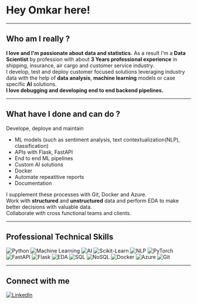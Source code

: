 # Hey Omkar here!

---

## Who am I really ?

**I love and I'm passionate about data and statistics.**
As a result I'm a **Data Scientist** by profession with about **3 Years professional experience** in shipping, insurance, air cargo and customer service industry.  
I develop, test and deploy customer focused solutions leveraging industry data with the help of **data analysis**, **machine learning** models or case specific **AI** solutions.  
**I love debugging and developing end to end backend pipelines.**

---

## What have I done and can do ?

Develope, deploye and maintain 
- ML models (such as sentiment analysis, text contextualization(NLP), classification)
- APIs with Flask, FastAPI 
- End to end ML pipelines
- Custom AI solutions 
- Docker
- Automate repeatitive reports
- Documentation

I supplement these processes with Git, Docker and Azure.  
Work with **structured** and **unstructured** data and perform EDA to make better decisions with valuable data.  
Collaborate with cross functional teams and clients.

---

## Professional Technical Skills

![Python](https://img.shields.io/badge/Python-3776AB?style=for-the-badge&logo=python&logoColor=white)
![Machine Learning](https://img.shields.io/badge/Machine%20Learning-F7931E?style=for-the-badge&logo=scikit-learn&logoColor=white)
![AI](https://img.shields.io/badge/AI-000000?style=for-the-badge&logo=openai&logoColor=white)
![Scikit-Learn](https://img.shields.io/badge/Scikit--Learn-F7931E?style=for-the-badge&logo=scikit-learn&logoColor=white)
![NLP](https://img.shields.io/badge/NLP-Natural%20Language%20Processing-blue?style=for-the-badge&logo=googletranslate&logoColor=white)
![PyTorch](https://img.shields.io/badge/PyTorch-EE4C2C?style=for-the-badge&logo=pytorch&logoColor=white)
![FastAPI](https://img.shields.io/badge/FastAPI-005571?style=for-the-badge&logo=fastapi&logoColor=white)
![Flask](https://img.shields.io/badge/Flask-000000?style=for-the-badge&logo=flask&logoColor=white)
![EDA](https://img.shields.io/badge/EDA-Exploratory%20Data%20Analysis-blueviolet?style=for-the-badge&logo=chartdotjs&logoColor=white)
![SQL](https://img.shields.io/badge/SQL-4479A1?style=for-the-badge&logo=mysql&logoColor=white)
![NoSQL](https://img.shields.io/badge/NoSQL-4DB33D?style=for-the-badge&logo=mongodb&logoColor=white)
![Docker](https://img.shields.io/badge/Docker-2496ED?style=for-the-badge&logo=docker&logoColor=white)
![Azure](https://img.shields.io/badge/Azure-0078D4?style=for-the-badge&logo=microsoftazure&logoColor=white)
![Git](https://img.shields.io/badge/Git-F05032?style=for-the-badge&logo=git&logoColor=white)

---

## Connect with me

[![LinkedIn](https://img.shields.io/badge/LinkedIn-Connect-blue?style=for-the-badge&logo=linkedin&logoColor=white)](https://www.linkedin.com/in/om-gov/)

<!--
**omgovardhane/omgovardhane** is a ✨ _special_ ✨ repository because its `README.md` (this file) appears on your GitHub profile.

Here are some ideas to get you started:

- 🔭 I’m currently working on ...
- 🌱 I’m currently learning ...
- 👯 I’m looking to collaborate on ...
- 🤔 I’m looking for help with ...
- 💬 Ask me about ...
- 📫 How to reach me: ...
- 😄 Pronouns: ...
- ⚡ Fun fact: ...
-->
